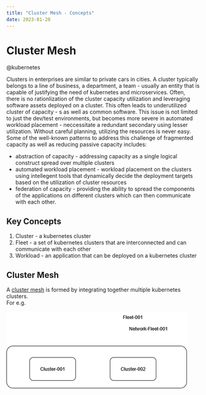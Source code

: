 ```yaml
---
title: "Cluster Mesh - Concepts"
date: 2023-01-20
---
```

# Cluster Mesh
@kubernetes 

Clusters in enterprises are similar to private cars in cities. A cluster typically belongs to a line of business, a department, a team -  usually an entity that is capable of justifying the need of kubernetes and microservices. Often, there is no rationlization of the cluster capacity utilization and leveraging software assets deployed on a cluster. This often leads to underutilized cluster of capacity - s as well as common software. This issue is not limited to just the dev/test environments, but becomes more severe in automated workload placement -  neccessitate a redundant secondary using lesser utilization. Without careful planning, utilizing the resources is never easy.   
Some of the well-known patterns to address this challenge of fragmented capacity as well as reducing passive capacity includes:
+ abstraction of capacity - addressing capacity as a single logical construct spread over multiple clusters
+ automated workload placement -  workload placement on the clusters using intellegent tools that dynamically decide the deployment targets based on the utilization of cluster resources
+ federation of capacity - providing the ability to spread the components of the applications on different clusters which can then communicate with each other.


## Key Concepts
1. Cluster  - a kubernetes cluster
2. Fleet    - a set of kubernetes clusters that are interconnected and can communicate with each other
3. Workload - an application that can be deployed on a kubernetes cluster


## Cluster Mesh

A [cluster mesh](images/cluster-mesh.png) is formed by integrating together multiple kubernetes clusters.    
For e.g.

![images/cluster-mesh.png](https://github.com/adventuresincode/blog/blob/main/_posts/images/cluster-mesh.png)


